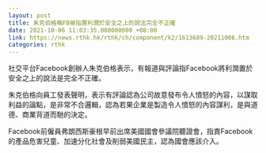 ```yaml
---
layout: post
title: 朱克伯格稱FB被指置利潤於安全之上的說法完全不正確
date: 2021-10-06 11:03:35.000000000 +08:00
link: https://news.rthk.hk/rthk/ch/component/k2/1613689-20211006.htm
categories: rthk
---
```


社交平台Facebook創辦人朱克伯格表示，有報道與評論指Facebook將利潤置於安全之上的說法是完全不正確。

朱克伯格向員工發表聲明，表示有評論認為公司故意發布令人憤怒的內容，以謀取利益的論點，是非常不合邏輯，認為若果企業是製造令人憤怒的內容謀利，是與道德、商業背道而馳的決定。

Facebook前僱員弗朗西斯豪根早前出席美國國會參議院聽證會，指責Facebook的產品危害兒童、加速分化社會及削弱美國民主，認為國會應該介入。
